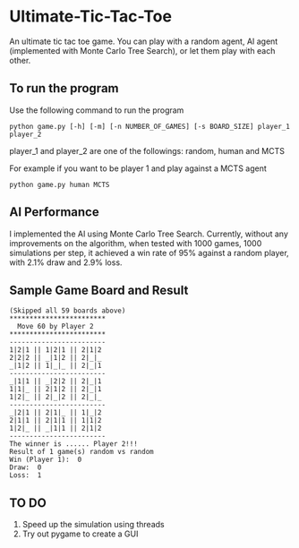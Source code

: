 # Ultimate-Tic-Tac-Toe
An ultimate tic tac toe game. You can play with a random agent, AI agent (implemented with Monte Carlo Tree Search), or let them play with each other.

## To run the program

Use the following command to run the program
```
python game.py [-h] [-m] [-n NUMBER_OF_GAMES] [-s BOARD_SIZE] player_1 player_2
```
player_1 and player_2 are one of the followings: random, human and MCTS

For example if you want to be player 1 and play against a MCTS agent
```
python game.py human MCTS
```

## AI Performance
I implemented the AI using Monte Carlo Tree Search.
Currently, without any improvements on the algorithm, when tested with 1000 games, 1000 simulations per step, it achieved a win rate of 95% against a random player,
with 2.1% draw and 2.9% loss.

## Sample Game Board and Result
```
(Skipped all 59 boards above)
************************
  Move 60 by Player 2
************************
------------------------
1|2|1 || 1|2|1 || 2|1|2
2|2|2 || _|1|2 || 2|_|_
_|1|2 || 1|_|_ || 2|_|1
------------------------
_|1|1 || _|2|2 || 2|_|1
1|1|_ || 2|1|2 || 2|_|1
1|2|_ || 2|_|2 || 2|_|_
------------------------
_|2|1 || 2|1|_ || 1|_|2
2|1|1 || 2|1|1 || 1|1|2
1|2|_ || _|1|1 || 2|1|2
------------------------
The winner is ...... Player 2!!!
Result of 1 game(s) random vs random
Win (Player 1):  0
Draw:  0
Loss:  1
```

## TO DO
1. Speed up the simulation using threads
2. Try out pygame to create a GUI
